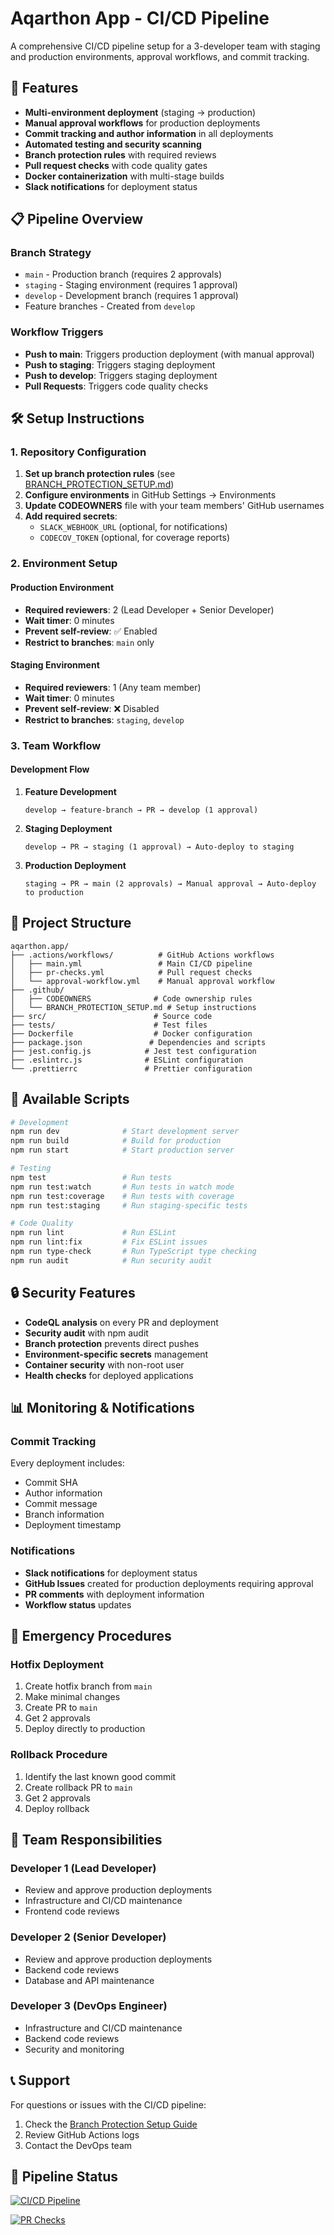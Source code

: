 # Aqarthon App - CI/CD Pipeline

A comprehensive CI/CD pipeline setup for a 3-developer team with staging and production environments, approval workflows, and commit tracking.

## 🚀 Features

- **Multi-environment deployment** (staging → production)
- **Manual approval workflows** for production deployments
- **Commit tracking and author information** in all deployments
- **Automated testing and security scanning**
- **Branch protection rules** with required reviews
- **Pull request checks** with code quality gates
- **Docker containerization** with multi-stage builds
- **Slack notifications** for deployment status

## 📋 Pipeline Overview

### Branch Strategy
- `main` - Production branch (requires 2 approvals)
- `staging` - Staging environment (requires 1 approval)
- `develop` - Development branch (requires 1 approval)
- Feature branches - Created from `develop`

### Workflow Triggers
- **Push to main**: Triggers production deployment (with manual approval)
- **Push to staging**: Triggers staging deployment
- **Push to develop**: Triggers staging deployment
- **Pull Requests**: Triggers code quality checks

## 🛠️ Setup Instructions

### 1. Repository Configuration

1. **Set up branch protection rules** (see [BRANCH_PROTECTION_SETUP.md](.github/BRANCH_PROTECTION_SETUP.md))
2. **Configure environments** in GitHub Settings → Environments
3. **Update CODEOWNERS** file with your team members' GitHub usernames
4. **Add required secrets**:
   - `SLACK_WEBHOOK_URL` (optional, for notifications)
   - `CODECOV_TOKEN` (optional, for coverage reports)

### 2. Environment Setup

#### Production Environment
- **Required reviewers**: 2 (Lead Developer + Senior Developer)
- **Wait timer**: 0 minutes
- **Prevent self-review**: ✅ Enabled
- **Restrict to branches**: `main` only

#### Staging Environment
- **Required reviewers**: 1 (Any team member)
- **Wait timer**: 0 minutes
- **Prevent self-review**: ❌ Disabled
- **Restrict to branches**: `staging`, `develop`

### 3. Team Workflow

#### Development Flow
1. **Feature Development**
   ```
   develop → feature-branch → PR → develop (1 approval)
   ```

2. **Staging Deployment**
   ```
   develop → PR → staging (1 approval) → Auto-deploy to staging
   ```

3. **Production Deployment**
   ```
   staging → PR → main (2 approvals) → Manual approval → Auto-deploy to production
   ```

## 📁 Project Structure

```
aqarthon.app/
├── .actions/workflows/          # GitHub Actions workflows
│   ├── main.yml                 # Main CI/CD pipeline
│   ├── pr-checks.yml            # Pull request checks
│   └── approval-workflow.yml    # Manual approval workflow
├── .github/
│   ├── CODEOWNERS              # Code ownership rules
│   └── BRANCH_PROTECTION_SETUP.md # Setup instructions
├── src/                        # Source code
├── tests/                      # Test files
├── Dockerfile                  # Docker configuration
├── package.json               # Dependencies and scripts
├── jest.config.js            # Jest test configuration
├── .eslintrc.js              # ESLint configuration
└── .prettierrc               # Prettier configuration
```

## 🔧 Available Scripts

```bash
# Development
npm run dev              # Start development server
npm run build            # Build for production
npm run start            # Start production server

# Testing
npm test                 # Run tests
npm run test:watch       # Run tests in watch mode
npm run test:coverage    # Run tests with coverage
npm run test:staging     # Run staging-specific tests

# Code Quality
npm run lint             # Run ESLint
npm run lint:fix         # Fix ESLint issues
npm run type-check       # Run TypeScript type checking
npm run audit            # Run security audit
```

## 🔒 Security Features

- **CodeQL analysis** on every PR and deployment
- **Security audit** with npm audit
- **Branch protection** prevents direct pushes
- **Environment-specific secrets** management
- **Container security** with non-root user
- **Health checks** for deployed applications

## 📊 Monitoring & Notifications

### Commit Tracking
Every deployment includes:
- Commit SHA
- Author information
- Commit message
- Branch information
- Deployment timestamp

### Notifications
- **Slack notifications** for deployment status
- **GitHub Issues** created for production deployments requiring approval
- **PR comments** with deployment information
- **Workflow status** updates

## 🚨 Emergency Procedures

### Hotfix Deployment
1. Create hotfix branch from `main`
2. Make minimal changes
3. Create PR to `main`
4. Get 2 approvals
5. Deploy directly to production

### Rollback Procedure
1. Identify the last known good commit
2. Create rollback PR to `main`
3. Get 2 approvals
4. Deploy rollback

## 👥 Team Responsibilities

### Developer 1 (Lead Developer)
- Review and approve production deployments
- Infrastructure and CI/CD maintenance
- Frontend code reviews

### Developer 2 (Senior Developer)
- Review and approve production deployments
- Backend code reviews
- Database and API maintenance

### Developer 3 (DevOps Engineer)
- Infrastructure and CI/CD maintenance
- Backend code reviews
- Security and monitoring

## 📞 Support

For questions or issues with the CI/CD pipeline:
1. Check the [Branch Protection Setup Guide](.github/BRANCH_PROTECTION_SETUP.md)
2. Review GitHub Actions logs
3. Contact the DevOps team

## 🔄 Pipeline Status

[![CI/CD Pipeline](https://github.com/your-username/aqarthon.app/workflows/CI/CD%20Pipeline%20-%20Staging%20to%20Production/badge.svg)](https://github.com/your-username/aqarthon.app/actions)

[![PR Checks](https://github.com/your-username/aqarthon.app/workflows/Pull%20Request%20Checks/badge.svg)](https://github.com/your-username/aqarthon.app/actions)
